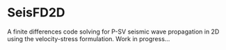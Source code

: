 # SeisFD2D
A finite differences code solving for P-SV seismic wave propagation in 2D using the velocity-stress formulation. Work in progress...
